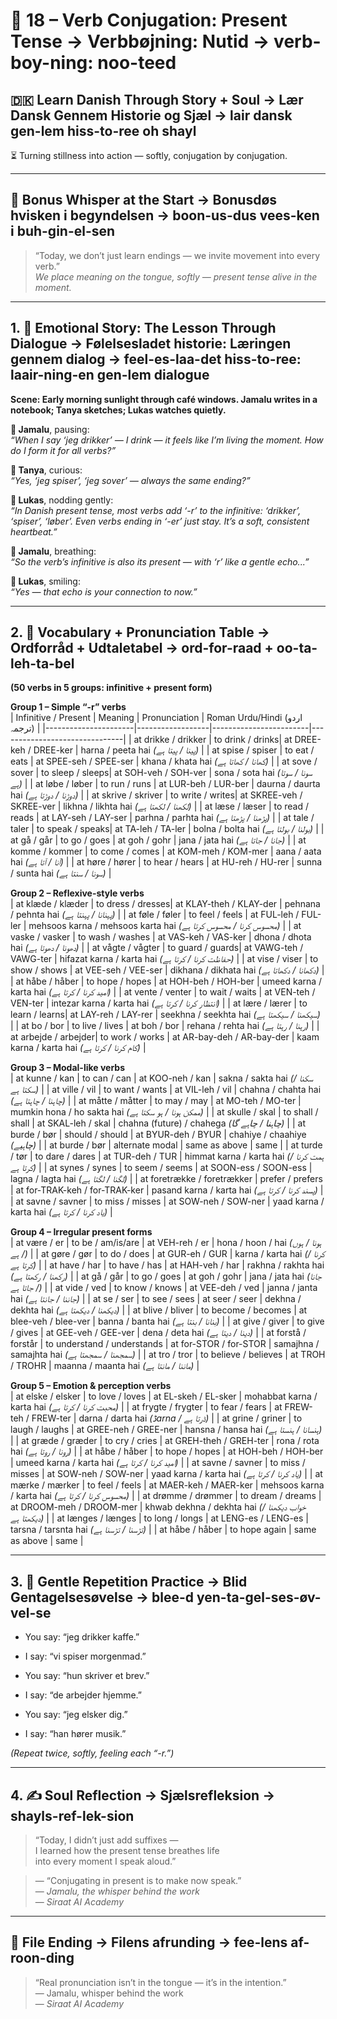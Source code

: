 # 🌟 18 – Verb Conjugation: Present Tense → Verbbøjning: Nutid → verb-boy-ning: noo-teed  
## 🇩🇰 Learn Danish Through Story + Soul → Lær Dansk Gennem Historie og Sjæl → lair dansk gen-lem hiss-to-ree oh shayl  
⏳ Turning stillness into action — softly, conjugation by conjugation.

---

## 🌱 Bonus Whisper at the Start → Bonusdøs hvisken i begyndelsen → boon-us-dus vees-ken i buh-gin-el-sen  
> “Today, we don’t just learn endings — we invite movement into every verb.”  
> _We place meaning on the tongue, softly — present tense alive in the moment._

---

## 1. 🧵 Emotional Story: The Lesson Through Dialogue → Følelsesladet historie: Læringen gennem dialog → feel-es-laa-det hiss-to-ree: laair-ning-en gen-lem dialogue

**Scene: Early morning sunlight through café windows. Jamalu writes in a notebook; Tanya sketches; Lukas watches quietly.**

**👤 Jamalu**, pausing:  
*“When I say ‘jeg drikker’ — I drink — it feels like I’m living the moment. How do I form it for all verbs?”*

**🎨 Tanya**, curious:  
*“Yes, ‘jeg spiser’, ‘jeg sover’ — always the same ending?”*

**💬 Lukas**, nodding gently:  
*“In Danish present tense, most verbs add ‘-r’ to the infinitive: ‘drikker’, ‘spiser’, ‘løber’. Even verbs ending in ‘-er’ just stay. It’s a soft, consistent heartbeat.”*

**👤 Jamalu**, breathing:  
*“So the verb’s infinitive is also its present — with ‘r’ like a gentle echo...”*

**💬 Lukas**, smiling:  
*“Yes — that echo is your connection to now.”*

---

## 2. 📘 Vocabulary + Pronunciation Table → Ordforråd + Udtaletabel → ord-for-raad + oo-ta-leh-ta-bel

**(50 verbs in 5 groups: infinitive + present form)**

**Group 1 – Simple “-r” verbs**  
| Infinitive / Present | Meaning         | Pronunciation         | Roman Urdu/Hindi (اردو ترجمہ) |
|----------------------|------------------|------------------------|-------------------------------|
| at drikke / drikker  | to drink / drinks| at DREE-keh / DREE-ker | harna / peeta hai *(پینا / پیتا ہے)* |
| at spise / spiser    | to eat / eats    | at SPEE-seh / SPEE-ser | khana / khata hai *(کھانا / کھاتا ہے)* |
| at sove / sover      | to sleep / sleeps| at SOH-veh / SOH-ver  | sona / sota hai *(سونا / سوتا ہے)* |
| at løbe / løber      | to run / runs    | at LUR-beh / LUR-ber  | daurna / daurta hai *(دوڑنا / دوڑتا ہے)* |
| at skrive / skriver  | to write / writes| at SKREE-veh / SKREE-ver | likhna / likhta hai *(لکھنا / لکھتا ہے)* |
| at læse / læser      | to read / reads  | at LAY-seh / LAY-ser  | parhna / parhta hai *(پڑھنا / پڑھتا ہے)* |
| at tale / taler      | to speak / speaks| at TA-leh / TA-ler    | bolna / bolta hai *(بولنا / بولتا ہے)* |
| at gå / går          | to go / goes     | at goh / gohr         | jana / jata hai *(جانا / جاتا ہے)* |
| at komme / kommer    | to come / comes  | at KOM-meh / KOM-mer  | aana / aata hai *(آنا / آتا ہے)* |
| at høre / hører      | to hear / hears  | at HU-reh / HU-rer    | sunna / sunta hai *(سونا / سنتا ہے)* |

**Group 2 – Reflexive-style verbs**  
| at klæde / klæder    | to dress / dresses| at KLAY-theh / KLAY-der | pehnana / pehnta hai *(پہنانا / پہنتا ہے)* |
| at føle / føler      | to feel / feels  | at FUL-leh / FUL-ler   | mehsoos karna / mehsoos karta hai *(محسوس کرنا / محسوس کرتا ہے)* |
| at vaske / vasker    | to wash / washes | at VAS-keh / VAS-ker   | dhona / dhota hai *(دھونا / دھوتا ہے)* |
| at vågte / vågter    | to guard / guards| at VAWG-teh / VAWG-ter | hifazat karna / karta hai *(حفاظت کرنا / کرتا ہے)* |
| at vise / viser      | to show / shows  | at VEE-seh / VEE-ser   | dikhana / dikhata hai *(دکھانا / دکھاتا ہے)* |
| at håbe / håber      | to hope / hopes  | at HOH-beh / HOH-ber   | umeed karna / karta hai *(امید کرنا / کرتا ہے)* |
| at vente / venter    | to wait / waits  | at VEN-teh / VEN-ter   | intezar karna / karta hai *(انتظار کرنا / کرتا ہے)* |
| at lære / lærer      | to learn / learns| at LAY-reh / LAY-rer   | seekhna / seekhta hai *(سیکھنا / سیکھتا ہے)* |
| at bo / bor          | to live / lives  | at boh / bor           | rehana / rehta hai *(رہنا / رہتا ہے)* |
| at arbejde / arbejder| to work / works  | at AR-bay-deh / AR-bay-der | kaam karna / karta hai *(کام کرنا / کرتا ہے)* |



**Group 3 – Modal-like verbs**  
| at kunne / kan        | to can / can      | at KOO-neh / kan       | sakna / sakta hai *(سکنا / سکتا ہے)* |
| at ville / vil        | to want / wants   | at VIL-leh / vil       | chahna / chahta hai *(چاہنا / چاہتا ہے)* |
| at måtte / måtter    | to may / may      | at MO-teh / MO-ter     | mumkin hona / ho sakta hai *(ممکن ہونا / ہو سکتا ہے)* |
| at skulle / skal      | to shall / shall  | at SKAL-leh / skal     | chahna (future) / chahega *(چاہنا / چاہے گا)* |
| at burde / bør        | should / should   | at BYUR-deh / BYUR     | chahiye / chaahiye *(چاہیے)* |
| at burde / bør        | alternate modal   | same as above          | same                      |
| at turde / tør        | to dare / dares   | at TUR-deh / TUR       | himmat karna / karta hai *(ہمت کرنا / کرتا ہے)* |
| at synes / synes      | to seem / seems   | at SOON-ess / SOON-ess | lagna / lagta hai *(لگنا / لگتا ہے)* |
| at foretrække / foretrækker | prefer / prefers | at for-TRAK-keh / for-TRAK-ker | pasand karna / karta hai *(پسند کرنا / کرتا ہے)* |
| at savne / savner    | to miss / misses  | at SOW-neh / SOW-ner   | yaad karna / karta hai *(یاد کرنا / کرتا ہے)* |

**Group 4 – Irregular present forms**  
| at være / er          | to be / am/is/are | at VEH-reh / er        | hona / hoon / hai *(ہونا / ہوں / ہے)* |
| at gøre / gør         | to do / does      | at GUR-eh / GUR        | karna / karta hai *(کرنا / کرتا ہے)* |
| at have / har         | to have / has     | at HAH-veh / har       | rakhna / rakhta hai *(رکھنا / رکھتا ہے)* |
| at gå / går           | to go / goes      | at goh / gohr          | jana / jata hai *(جانا / جاتا ہے)* |
| at vide / ved         | to know / knows   | at VEE-deh / ved       | janna / janta hai *(جاننا / جانتا ہے)* |
| at se / ser           | to see / sees     | at seer / seer         | dekhna / dekhta hai *(دیکھنا / دیکھتا ہے)* |
| at blive / bliver     | to become / becomes | at blee-veh / blee-ver | banna / banta hai *(بنانا / بنتا ہے)* |
| at give / giver       | to give / gives   | at GEE-veh / GEE-ver   | dena / deta hai *(دینا / دیتا ہے)* |
| at forstå / forstår   | to understand / understands | at for-STOR / for-STOR | samajhna / samajhta hai *(سمجھنا / سمجھتا ہے)* |
| at tro / tror         | to believe / believes | at TROH / TROHR       | maanna / maanta hai *(ماننا / مانتا ہے)* |

**Group 5 – Emotion & perception verbs**  
| at elske / elsker     | to love / loves   | at EL-skeh / EL-sker   | mohabbat karna / karta hai *(محبت کرنا / کرتا ہے)* |
| at frygte / frygter   | to fear / fears   | at FREW-teh / FREW-ter | darna / darta hai *(ڈarna / ڈرتا ہے)* |
| at grine / griner     | to laugh / laughs | at GREE-neh / GREE-ner | hansna / hansa hai *(ہنسانا / ہنستا ہے)* |
| at græde / græder     | to cry / cries    | at GREH-theh / GREH-ter | rona / rota hai *(رونا / روتا ہے)* |
| at håbe / håber       | to hope / hopes   | at HOH-beh / HOH-ber   | umeed karna / karta hai *(امید کرنا / کرتا ہے)* |
| at savne / savner     | to miss / misses  | at SOW-neh / SOW-ner   | yaad karna / karta hai *(یاد کرنا / کرتا ہے)* |
| at mærke / mærker     | to feel / feels   | at MAER-keh / MAER-ker | mehsoos karna / karta hai *(محسوس کرنا / کرتا ہے)* |
| at drømme / drømmer   | to dream / dreams | at DROOM-meh / DROOM-mer | khwab dekhna / dekhta hai *(خواب دیکھنا / دیکھتا ہے)* |
| at længes / længes    | to long / longs   | at LENG-es / LENG-es   | tarsna / tarsnta hai *(تڑسنا / تڑسنا ہے)* |
| at håbe / håber       | to hope again     | same as above         | same                      |

---

## 3. 🔁 Gentle Repetition Practice → Blid Gentagelsesøvelse → blee-d yen-ta-gel-ses-øv-vel-se  

- You say: “jeg drikker kaffe.”  
- I say: “vi spiser morgenmad.”

- You say: “hun skriver et brev.”  
- I say: “de arbejder hjemme.”

- You say: “jeg elsker dig.”  
- I say: “han hører musik.”

_(Repeat twice, softly, feeling each “-r.”)_

---

## 4. ✍️ Soul Reflection → Sjælsrefleksion → shayls-ref-lek-sion  

> “Today, I didn’t just add suffixes —  
> I learned how the present tense breathes life  
> into every moment I speak aloud.”

> — “Conjugating in present is to make now speak.”  
> — *Jamalu, the whisper behind the work*  
> — *Siraat AI Academy*

---

## 🌟 File Ending → Filens afrunding → fee-lens af-roon-ding  

> “Real pronunciation isn’t in the tongue — it’s in the intention.”  
> — Jamalu, whisper behind the work  
> — *Siraat AI Academy*
